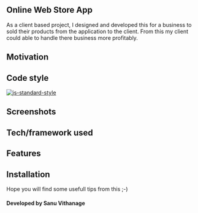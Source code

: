 ## Online Web Store App
As a client based project, I designed and developed this for a business to sold their products from
the application to the client. From this my client could able to handle there business more
profitably.

## Motivation


## Code style
[![js-standard-style](https://img.shields.io/azure-devops/coverage/swellaby/opensource/25.svg)](https://google.com)
 
## Screenshots


## Tech/framework used


## Features


## Installation




Hope you will find some usefull tips from this ;-)

#### Developed by Sanu Vithanage
